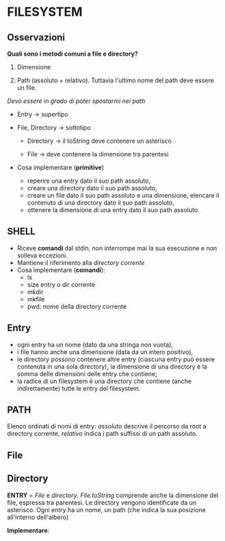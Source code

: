 # FILESYSTEM

## Osservazioni

**Quali sono i metodi comuni a file e directory?**

1. Dimensione

2. Path (assoluto + relativo). Tuttavia l'ultimo nome del path deve essere un file.

*Devo essere in grado di poter spostarmi nei path*

- Entry -> supertipo 

- File, Directory -> sottotipo
  
  - Directory -> il toString deve contenere un asterisco
  
  - File -> deve contenere la dimensione tra parentesi

- Cosa implementare (**primitive**)    
  
  - reperire una entry dato il suo path assoluto,
  - creare una directory dato il suo path assoluto,
  - creare un file dato il suo path assoluto e una dimensione,
    elencare il contenuto di una directory dato il suo path assoluto,
  - ottenere la dimensione di una entry dato il suo path assoluto.

## SHELL

- Riceve **comandi** dal stdin, non interrompe mai la sua esecuzione e non solleva eccezioni.
- Mantiene il riferimento alla *directory corrente*
- Cosa implementare (**comandi**):  
  - ls 
  - size entry o dir corrente
  - mkdir
  - mkfile
  - pwd: nome della directory corrente

## Entry

- ogni entry ha un nome (dato da una stringa non vuota),
- i file hanno anche una dimensione (data da un intero positivo),
- le directory possono contenere altre entry (ciascuna entry può essere contenuta in una sola directory), la dimensione di una directory è la somma delle dimensioni delle entry che contiene;
- la radice di un filesystem è una directory che contiene (anche indirettamente) tutte le entry del filesystem.

## PATH

Elenco ordinati di nomi di entry: *assoluto* descrive il percorso da root a directory corrente, *relativo* indica i path suffissi di un path assoluto.

## File

## Directory

**ENTRY** = *File* e *directory*. 
*File.toString* comprende anche la dimensione del file, espressa tra parentesi. Le directory vengono identificate da un asterisco.
Ogni entry ha un nome, un path (che indica la sua posizione all'interno dell'albero)

**Implementare**:
